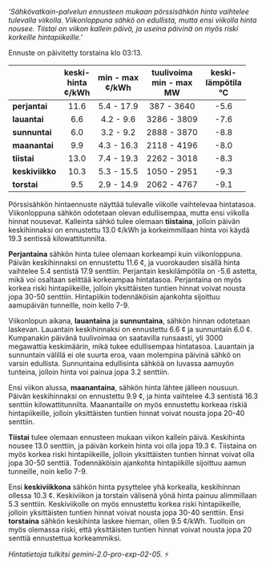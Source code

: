 *'Sähkövatkain-palvelun ennusteen mukaan pörssisähkön hinta vaihtelee tulevalla viikolla. Viikonloppuna sähkö on edullista, mutta ensi viikolla hinta nousee. Tiistai on viikon kallein päivä, ja useina päivinä on myös riski korkeille hintapiikeille.'*


Ennuste on päivitetty torstaina klo 03:13.

|    | keski-<br>hinta<br>¢/kWh | min - max<br>¢/kWh | tuulivoima<br>min - max<br>MW | keski-<br>lämpötila<br>°C |
|:---|:---:|:---:|:---:|:---:|
| **perjantai** | 11.6 | 5.4 - 17.9 | 387 - 3640 | -5.6 |
| **lauantai** |  6.6 | 4.2 - 9.6  | 3286 - 3809 | -7.6 |
| **sunnuntai** |  6.0 | 3.2 - 9.2  | 2888 - 3870 | -8.8 |
| **maanantai** | 9.9 | 4.3 - 16.3 | 2118 - 4196 | -8.0 |
| **tiistai** | 13.0 | 7.4 - 19.3 | 2262 - 3018 | -8.3 |
| **keskiviikko** | 10.3 | 5.3 - 15.5 | 1050 - 2951 | -9.3 |
| **torstai** |  9.5 | 2.9 - 14.9 | 2062 - 4767 | -9.1 |

Pörssisähkön hintaennuste näyttää tulevalle viikolle vaihtelevaa hintatasoa. Viikonloppuna sähkön odotetaan olevan edullisempaa, mutta ensi viikolla hinnat nousevat. Kalleinta sähkö tulee olemaan **tiistaina**, jolloin päivän keskihinnaksi on ennustettu 13.0 ¢/kWh ja korkeimmillaan hinta voi käydä 19.3 sentissä kilowattitunnilta.

**Perjantaina** sähkön hinta tulee olemaan korkeampi kuin viikonloppuna. Päivän keskihinnaksi on ennustettu 11.6 ¢, ja vuorokauden sisällä hinta vaihtelee 5.4 sentistä 17.9 senttiin. Perjantain keskilämpötila on -5.6 astetta, mikä voi osaltaan selittää korkeampaa hintatasoa. Perjantaina on myös korkea riski hintapiikeille, jolloin yksittäisten tuntien hinnat voivat nousta jopa 30-50 senttiin. Hintapiikin todennäköisin ajankohta sijoittuu aamupäivän tunneille, noin kello 7-9.

Viikonlopun aikana, **lauantaina** ja **sunnuntaina**, sähkön hinnan odotetaan laskevan. Lauantain keskihinnaksi on ennustettu 6.6 ¢ ja sunnuntain 6.0 ¢. Kumpanakin päivänä tuulivoimaa on saatavilla runsaasti, yli 3000 megawattia keskimäärin, mikä tukee edullisempaa hintatasoa. Lauantain ja sunnuntain välillä ei ole suurta eroa, vaan molempina päivinä sähkö on varsin edullista. Sunnuntaina edullisinta sähköä on luvassa aamuyön tunteina, jolloin hinta voi painua jopa 3.2 senttiin.

Ensi viikon alussa, **maanantaina**, sähkön hinta lähtee jälleen nousuun. Päivän keskihinnaksi on ennustettu 9.9 ¢, ja hinta vaihtelee 4.3 sentistä 16.3 senttiin kilowattitunnilta. Maanantaille on myös ennustettu korkeaa riskiä hintapiikeille, jolloin yksittäisten tuntien hinnat voivat nousta jopa 20-40 senttiin.

**Tiistai** tulee olemaan ennusteen mukaan viikon kallein päivä. Keskihinta nousee 13.0 senttiin, ja päivän korkein hinta voi olla jopa 19.3 ¢. Tiistaina on myös korkea riski hintapiikeille, jolloin yksittäisten tuntien hinnat voivat olla jopa 30-50 senttiä. Todennäköisin ajankohta hintapiikille sijoittuu aamun tunneille, noin kello 7-9.

Ensi **keskiviikkona** sähkön hinta pysyttelee yhä korkealla, keskihinnan ollessa 10.3 ¢. Keskiviikon ja torstain välisenä yönä hinta painuu alimmillaan 5.3 senttiin. Keskiviikolle on myös ennustettu korkea riski hintapiikeille, jolloin yksittäisten tuntien hinnat voivat nousta jopa 30-40 senttiin. Ensi **torstaina** sähkön keskihinta laskee hieman, ollen 9.5 ¢/kWh. Tuolloin on myös olemassa riski, että yksittäisten tuntien hinnat voivat nousta jopa 20 senttiä ennustettua korkeammiksi.

*Hintatietoja tulkitsi gemini-2.0-pro-exp-02-05.* ⚡️

